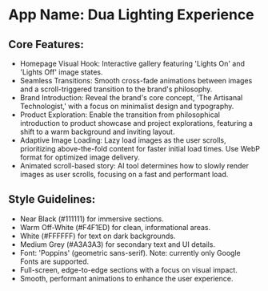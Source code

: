 # **App Name**: Dua Lighting Experience

## Core Features:

- Homepage Visual Hook: Interactive gallery featuring 'Lights On' and 'Lights Off' image states.
- Seamless Transitions: Smooth cross-fade animations between images and a scroll-triggered transition to the brand's philosophy.
- Brand Introduction: Reveal the brand's core concept, 'The Artisanal Technologist,' with a focus on minimalist design and typography.
- Product Exploration: Enable the transition from philosophical introduction to product showcase and project explorations, featuring a shift to a warm background and inviting layout.
- Adaptive Image Loading: Lazy load images as the user scrolls, prioritizing above-the-fold content for faster initial load times. Use WebP format for optimized image delivery.
- Animated scroll-based story: AI tool determines how to slowly render images as user scrolls, focusing on a fast and performant load.

## Style Guidelines:

- Near Black (#111111) for immersive sections.
- Warm Off-White (#F4F1ED) for clean, informational areas.
- White (#FFFFFF) for text on dark backgrounds.
- Medium Grey (#A3A3A3) for secondary text and UI details.
- Font: 'Poppins' (geometric sans-serif). Note: currently only Google Fonts are supported.
- Full-screen, edge-to-edge sections with a focus on visual impact.
- Smooth, performant animations to enhance the user experience.